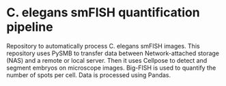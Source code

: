 # C. elegans smFISH quantification pipeline
Repository to automatically process C. elegans smFISH images. This repository uses PySMB to  transfer data between Network-attached storage (NAS) and a remote or local server. Then it uses Cellpose to detect and segment embryos on microscope images. Big-FISH is used to quantify the number of spots per cell. Data is processed using Pandas.
